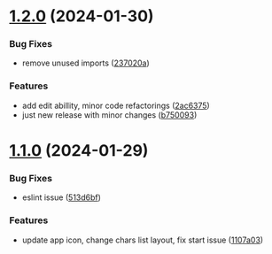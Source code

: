 # [1.2.0](https://github.com/d0kur0/pw-launcher/compare/v1.1.0...v1.2.0) (2024-01-30)


### Bug Fixes

* remove unused imports ([237020a](https://github.com/d0kur0/pw-launcher/commit/237020a9aa7b4152e0c051d2302ce686b7c28a58))


### Features

* add edit abillity, minor code refactorings ([2ac6375](https://github.com/d0kur0/pw-launcher/commit/2ac6375193b077dc9d28201bb4933b5baf3cd1de))
* just new release with minor changes ([b750093](https://github.com/d0kur0/pw-launcher/commit/b750093ec92a6e81bfe77cca7e7cecf819ba98be))

# [1.1.0](https://github.com/d0kur0/pw-launcher/compare/v1.0.2...v1.1.0) (2024-01-29)


### Bug Fixes

* eslint issue ([513d6bf](https://github.com/d0kur0/pw-launcher/commit/513d6bf3845c16b8f2cb7f6aada9fad1dfa9fea3))


### Features

* update app icon, change chars list layout, fix start issue ([1107a03](https://github.com/d0kur0/pw-launcher/commit/1107a03ad74277161a4690dee8431a65ff67173f))
